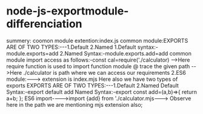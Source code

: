 # node-js-exportmodule-differenciation

summery:
coomon module extention:index.js 
common module:EXPORTS ARE OF TWO TYPES:---1.Default 2.Named
1.Default syntax:- module.exports=add
2.Named Syntax:-module.exports.add=add
common module import access as follows:-const cal=require('./calculator)
-->Here require function is used to import function module @ trace the given path
-->Here ./calculator is path where we can access our requirements 
2.ES6 module:---> extension is index.mjs 
Here also we have two types of exports EXPORTS ARE OF TWO TYPES:---1.Default 2.Named
Default Syntax:-export default add
Named Syntax:-export const add=(a,b)=>{ 
return a+b;
};
ES6 import---->import {add} from './calculator.mjs---> Observe here in the path we are mentioning mjs extension also;
